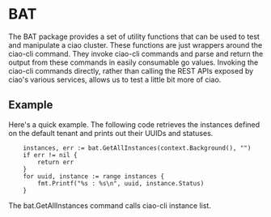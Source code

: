 BAT
======

The BAT package provides a set of utility functions that can be used
to test and manipulate a ciao cluster.  These functions are just wrappers
around the ciao-cli command.  They invoke ciao-cli commands and parse
and return the output from these commands in easily consumable go
values.  Invoking the ciao-cli commands directly, rather than calling
the REST APIs exposed by ciao's various services, allows us to test
a little bit more of ciao.

Example
---------

Here's a quick example.  The following code retrieves the instances defined
on the default tenant and prints out their UUIDs and statuses.

```
	instances, err := bat.GetAllInstances(context.Background(), "")
	if err != nil {
		return err
	}
	for uuid, instance := range instances {
		fmt.Printf("%s : %s\n", uuid, instance.Status)
	}

```

The bat.GetAllInstances command calls ciao-cli instance list.



